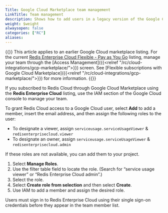 ```yaml
---
Title: Google Cloud Marketplace team management
LinkTitle: Team management
description: Shows how to add users in a legacy version of the Google Cloud Marketplace subscription.
weight: $weight
alwaysopen: false
categories: ["RC"]
aliases: 
---
```


{{<banner-article bannerColor="#fff8dc">}}
This article applies to an earlier Google Cloud marketplace listing. For the current [Redis Enterprise Cloud Flexible - Pay as You Go](https://console.cloud.google.com/marketplace/product/redis-marketplace-isaas/redis-enterprise-cloud-flexible-plan) listing, manage your team through the [Access Management]({{<relref "/rc/cloud-integrations/gcp-marketplace/">}}) screen. See [Flexible subscriptions with Google Cloud Marketplace]({{<relref "/rc/cloud-integrations/gcp-marketplace/">}}) for more information.
{{</banner-article>}}

If you subscribed to Redis Cloud through Google Cloud Marketplace using the **Redis Enterprise Cloud** listing, use the IAM section of the Google Cloud console to manage your team.

To grant Redis Cloud access to a Google Cloud user, select **Add** to add a member, insert the email address, and then assign the following roles to the user:
- To designate a viewer, assign `serviceusage.serviceUsageViewer` & `redisenterprisecloud.viewer`
- To designate an owner, assign `serviceusage.serviceUsageViewer` & `redisenterprisecloud.admin`


If these roles are not available, you can add them to your project.

1. Select **Manage Roles**.
2. Use the filter table field to locate the role. (Search for “service usage viewer” or “Redis Enterprise Cloud admin”.)
3. Select the role.
4. Select **Create role from selection** and then select **Create**.
5. Use IAM to add a member and assign the desired role.

Users must sign in to Redis Enterprise Cloud using their single sign-on credentials before they appear in the team member list.
